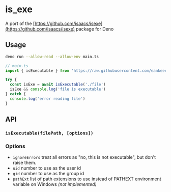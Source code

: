 # is_exe

A port of the [https://github.com/isaacs/isexe](https://github.com/isaacs/isexe) package for Deno

## Usage

```sh
deno run --allow-read --allow-env main.ts
```

```js
// main.ts
import { isExecutable } from 'https://raw.githubusercontent.com/eankeen/is_exe/master/mod.ts'

try {
  const isExe = await isExecutable('./file')
  isExe && console.log('file is executable')
} catch {
  console.log('error reading file')
}
```

## API

### `isExecutable(filePath, [options])`

### Options

- `ignoreErrors` treat all errors as "no, this is not executable", but don't raise them.
- `uid` number to use as the user id
- `gid` number to use as the group id
- `pathExt` list of path extensions to use instead of PATHEXT environment variable on Windows *(not implemented)*
